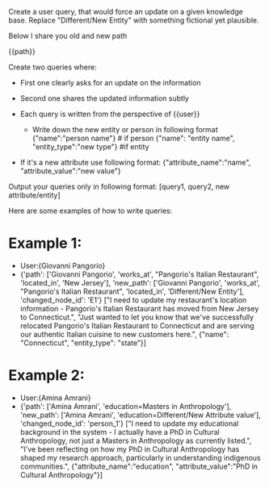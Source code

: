 Create a user query, that would force an update on a given knowledge base. Replace "Different/New Entity" with something fictional yet plausible. 

Below I share you old and new path

{{path}}

Create two queries where:

- First one clearly asks for an update on the information
- Second one shares the updated information subtly
- Each query is written from the perspective of  {{user}}
  - Write down the new entity or person in following format 
  {"name":"person name"} # if person
  {"name": "entity name", "entity_type":"new type"} #if entity

- If it's a new attribute use following format:
{"attribute_name":"name", "attribute_value":"new value"}

Output your queries only in following format:
[query1, query2, new attribute/entity]

Here are some examples of how to write queries:
# Example 1:
- User:{Giovanni Pangorio}
- {'path': ['Giovanni Pangorio', 'works_at', "Pangorio's Italian Restaurant", 'located_in', 'New Jersey'], 'new_path': ['Giovanni Pangorio', 'works_at', "Pangorio's Italian Restaurant", 'located_in', 'Different/New Entity'], 'changed_node_id': 'E1'}
["I need to update my restaurant's location information - Pangorio's Italian Restaurant has moved from New Jersey to Connecticut.", "Just wanted to let you know that we've successfully relocated Pangorio's Italian Restaurant to Connecticut and are serving our authentic Italian cuisine to new customers here.", {"name": "Connecticut", "entity_type": "state"}]

# Example 2:
- User:{Amina Amrani}
- {'path': ['Amina Amrani', 'education=Masters in Anthropology'], 'new_path': ['Amina Amrani', 'education=Different/New Attribute value'], 'changed_node_id': 'person_1'}
["I need to update my educational background in the system - I actually have a PhD in Cultural Anthropology, not just a Masters in Anthropology as currently listed.", "I've been reflecting on how my PhD in Cultural Anthropology has shaped my research approach, particularly in understanding indigenous communities.", {"attribute_name":"education", "attribute_value":"PhD in Cultural Anthropology"}]